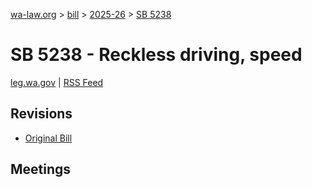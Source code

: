 [wa-law.org](/) > [bill](/bill/) > [2025-26](/bill/2025-26/) > [SB 5238](/bill/2025-26/sb/5238/)

# SB 5238 - Reckless driving, speed
[leg.wa.gov](https://app.leg.wa.gov/billsummary?BillNumber=5238&Year=2025&Initiative=false) | [RSS Feed](./rss.xml)

## Revisions
* [Original Bill](1/)

## Meetings